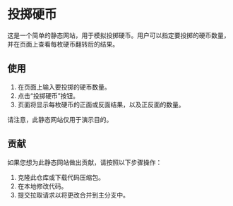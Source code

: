 # 投掷硬币

这是一个简单的静态网站，用于模拟投掷硬币。用户可以指定要投掷的硬币数量，并在页面上查看每枚硬币翻转后的结果。

## 使用

1. 在页面上输入要投掷的硬币数量。
2. 点击“投掷硬币”按钮。
3. 页面将显示每枚硬币的正面或反面结果，以及正反面的数量。

请注意，此静态网站仅用于演示目的。

## 贡献

如果您想为此静态网站做出贡献，请按照以下步骤操作：

1. 克隆此仓库或下载代码压缩包。
2. 在本地修改代码。
3. 提交拉取请求以将更改合并到主分支中。
   
